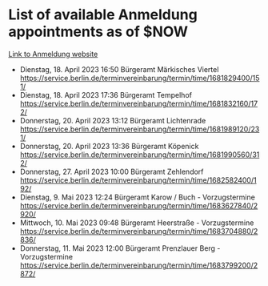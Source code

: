 # List of available Anmeldung appointments as of $NOW
[Link to Anmeldung website](https://service.berlin.de/terminvereinbarung/termin/tag.php?termin=1&anliegen[]=120686&dienstleisterlist=122210,122217,327316,122219,327312,122227,327314,122231,327346,122243,327348,122254,122252,329742,122260,329745,122262,329748,122271,327278,122273,327274,122277,327276,330436,122280,327294,122282,327290,122284,327292,122291,327270,122285,327266,122286,327264,122296,327268,150230,329760,122297,327286,122294,327284,122312,329763,122314,329775,122304,327330,122311,327334,122309,327332,317869,122281,327352,122279,329772,122283,122276,327324,122274,327326,122267,329766,122246,327318,122251,327320,122257,327322,122208,327298,122226,327300&herkunft=http%3A%2F%2Fservice.berlin.de%2Fdienstleistung%2F120686%2F)
- Dienstag, 18. April 2023 16:50 Bürgeramt Märkisches Viertel https://service.berlin.de/terminvereinbarung/termin/time/1681829400/151/
- Dienstag, 18. April 2023 17:36 Bürgeramt Tempelhof https://service.berlin.de/terminvereinbarung/termin/time/1681832160/172/
- Donnerstag, 20. April 2023 13:12 Bürgeramt Lichtenrade https://service.berlin.de/terminvereinbarung/termin/time/1681989120/231/
- Donnerstag, 20. April 2023 13:36 Bürgeramt Köpenick https://service.berlin.de/terminvereinbarung/termin/time/1681990560/312/
- Donnerstag, 27. April 2023 10:00 Bürgeramt Zehlendorf https://service.berlin.de/terminvereinbarung/termin/time/1682582400/192/
- Dienstag, 9. Mai 2023 12:24 Bürgeramt Karow / Buch - Vorzugstermine https://service.berlin.de/terminvereinbarung/termin/time/1683627840/2920/
- Mittwoch, 10. Mai 2023 09:48 Bürgeramt Heerstraße - Vorzugstermine https://service.berlin.de/terminvereinbarung/termin/time/1683704880/2836/
- Donnerstag, 11. Mai 2023 12:00 Bürgeramt Prenzlauer Berg - Vorzugstermine https://service.berlin.de/terminvereinbarung/termin/time/1683799200/2872/
